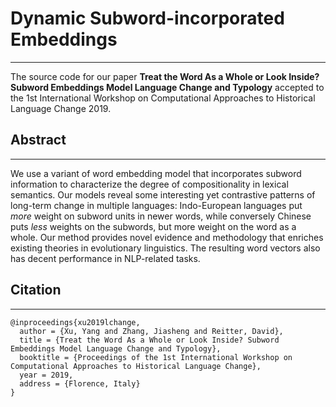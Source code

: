 # Dynamic Subword-incorporated Embeddings
---
The source code for our paper **Treat the Word As a Whole or Look Inside? Subword Embeddings Model Language Change and Typology** accepted to the 1st International Workshop on Computational Approaches to Historical Language Change 2019.

## Abstract
---
We use a variant of word embedding model that incorporates subword information to characterize the degree of compositionality in lexical semantics.
Our models reveal some interesting yet contrastive patterns of long-term change in multiple languages: Indo-European languages put *more* weight on subword units in newer words, while conversely Chinese puts *less* weights on the subwords, but more weight on the word as a whole. 
Our method provides novel evidence and methodology that enriches existing theories in evolutionary linguistics. 
The resulting word vectors also has decent performance in NLP-related tasks.

## Citation
---
```
@inproceedings{xu2019lchange,
  author = {Xu, Yang and Zhang, Jiasheng and Reitter, David},
  title = {Treat the Word As a Whole or Look Inside? Subword Embeddings Model Language Change and Typology},
  booktitle = {Proceedings of the 1st International Workshop on Computational Approaches to Historical Language Change},
  year = 2019, 
  address = {Florence, Italy}
}
```